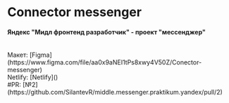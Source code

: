 # Connector messenger

#### Яндекс "Мидл фронтенд разработчик" - проект "мессенджер"

<br>
Макет: [Figma](https://www.figma.com/file/aa0x9aNEI1tPs8xwy4V50Z/Conector-messenger)
<br>
Netlify: [Netlify]()
<br>
#PR: [№2](https://github.com/SilantevR/middle.messenger.praktikum.yandex/pull/2)
